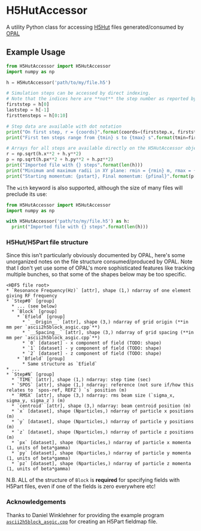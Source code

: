 # H5HutAccessor
A utility Python class for accessing
[H5Hut](http://vis.lbl.gov/Research/H5hut/InternalLayout.html) files
generated/consumed by [OPAL](https://gitlab.psi.ch/OPAL/src/wikis/home)

## Example Usage
```python
from H5HutAccessor import H5HutAccessor
import numpy as np

h = H5HutAccessor('path/to/my/file.h5')

# Simulation steps can be accessed by direct indexing.
# Note that the indices here are **not** the step number as reported by OPAL!
firststep = h[0]
laststep = h[-1]
firsttensteps = h[0:10]

# Step data are available with dot notation
print("On first step, r = {coords}".format(coords=(firststep.x, firststep.y, firststep.z)))
print("First ten steps range from {tmin} s to {tmax} s".format(tmin=firsttensteps.t.min(), tmax=firsttensteps.t.max()))

# Arrays for all steps are available directly on the H5HutAccessor object
r = np.sqrt(h.x**2 + h.y**2)
p = np.sqrt(h.px**2 + h.py**2 + h.pz**2)
print("Imported file with {} steps".format(len(h)))
print("Minimum and maximum radii in XY plane: rmin = {rmin} m, rmax = {rmax} m".format(rmin=r.min(), rmax=r.max()))
print("Starting momentum: {pstart}, Final momentum: {pfinal}".format(p[0], p[-1]))
```

The `with` keyword is also supported, although the size of many files will preclude its use:

```python
from H5HutAccessor import H5HutAccessor
import numpy as np

with H5HutAccessor('path/to/my/file.h5') as h:
  print("Imported file with {} steps".format(len(h)))
```

### H5Hut/H5Part file structure
Since this isn't particularly obviously documented by OPAL, here's some
unorganized notes on the file structure consumed/produced by OPAL. Note that I
don't yet use some of OPAL's more sophisticated features like tracking multiple
bunches, so that some of the shapes below may be too specific.

    <HDF5 file root>
    * `Resonance Frequency(Hz)` [attr], shape (1,) ndarray of one element giving RF frequency
    * `Step#0` [group]
      * ... (see below)
      * `Block` [group]
        * `Efield` [group]
          * `__Origin__` [attr], shape (3,) ndarray of grid origin (**in mm per `ascii2h5block_asgic.cpp`**)
          * `__Spacing__` [attr], shape (3,) ndarray of grid spacing (**in mm per `ascii2h5block_asgic.cpp`**)
          * `0` [dataset] - x component of field (TODO: shape)
          * `1` [dataset] - y component of field (TODO: shape)
          * `2` [dataset] - z component of field (TODO: shape)
        * `Bfield` [group]
          * Same structure as `Efield`
    * ...
    * `Step#N` [group]
      * `TIME` [attr], shape (1,) ndarray: step time (sec)
      * `SPOS` [attr], shape (1,) ndarray: reference (not sure if/how this relates to `spos-ref, REFZ`) `s` position (m)
      * `RMSX` [attr], shape (3,) ndarray: rms beam size (`sigma_x, sigma_y, sigma_z`) (m)
      * `centroid` [attr], shape (3,) ndarray: beam centroid position (m)
      * `x` [dataset], shape (Nparticles,) ndarray of particle x positions (m)
      * `y` [dataset], shape (Nparticles,) ndarray of particle y positions (m)
      * `z` [dataset], shape (Nparticles,) ndarray of particle z positions (m)
      * `px` [dataset], shape (Nparticles,) ndarray of particle x momenta (1, units of beta*gamma)
      * `py` [dataset], shape (Nparticles,) ndarray of particle y momenta (1, units of beta*gamma)
      * `pz` [dataset], shape (Nparticles,) ndarray of particle z momenta (1, units of beta*gamma)

N.B. ALL of the structure of `Block` is **required** for specifying fields with
H5Part files, even if one of the fields is zero everywhere etc!

### Acknowledgements
Thanks to Daniel Winklehner for providing the example
program [`ascii2h5block_asgic.cpp`](https://gitlab.psi.ch/OPAL/src/blob/OPAL-1.9.0/tools/BandRF/ascii2h5block_asgic.cpp)
for creating an H5Part fieldmap file.
